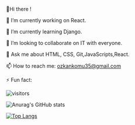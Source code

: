 👋Hi there !

🔭 I’m currently working on React.

🌱 I’m currently learning Django. 

👯 I’m looking to collaborate on IT with everyone.

💬 Ask me about HTML, CSS, Git,JavaScripts,React.

📫 How to reach me: ozkankomu35@gmail.com


⚡ Fun fact:


![visitors](https://visitor-badge.glitch.me/badge?page_id=ozkankomu&left_color=gray&right_color=red)


![Anurag's GitHub stats](https://github-readme-stats.vercel.app/api?username=ozkankomu&show_icons=true&theme=radical&count_private=true&line_height=29)


[![Top Langs](https://github-readme-stats.vercel.app/api/top-langs/?username=ozkankomu)](https://github.com/ozkankomu/github-readme-stats)


